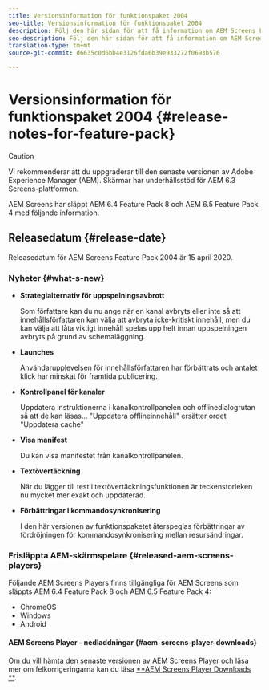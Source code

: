 ```yaml
---
title: Versionsinformation för funktionspaket 2004
seo-title: Versionsinformation för funktionspaket 2004
description: Följ den här sidan för att få information om AEM Screens Feature Pack 20204 släppt den 15 april 2020.
seo-description: Följ den här sidan för att få information om AEM Screens Feature Pack 20204 släppt den 15 april 2020.
translation-type: tm+mt
source-git-commit: d6635c0d6bb4e3126fda6b39e933272f0693b576

---
```



# Versionsinformation för funktionspaket 2004 {#release-notes-for-feature-pack}

>[!CAUTION]
>
>Vi rekommenderar att du uppgraderar till den senaste versionen av Adobe Experience Manager (AEM). Skärmar har underhållsstöd för AEM 6.3 Screens-plattformen.

AEM Screens har släppt AEM 6.4 Feature Pack 8 och AEM 6.5 Feature Pack 4 med följande information.

## Releasedatum {#release-date}

Releasedatum för AEM Screens Feature Pack 2004 är 15 april 2020.

### Nyheter {#what-s-new}

* **Strategialternativ för uppspelningsavbrott**

   Som författare kan du nu ange när en kanal avbryts eller inte så att innehållsförfattaren kan välja att avbryta icke-kritiskt innehåll, men du kan välja att låta viktigt innehåll spelas upp helt innan uppspelningen avbryts på grund av schemaläggning.


* **Launches**

   Användarupplevelsen för innehållsförfattaren har förbättrats och antalet klick har minskat för framtida publicering.

* **Kontrollpanel för kanaler**

   Uppdatera instruktionerna i kanalkontrollpanelen och offlinedialogrutan så att de kan läsas... &quot;Uppdatera offlineinnehåll&quot; ersätter ordet &quot;Uppdatera cache&quot;


* **Visa manifest**

   Du kan visa manifestet från kanalkontrollpanelen.

* **Textövertäckning**

   När du lägger till test i textövertäckningsfunktionen är teckenstorleken nu mycket mer exakt och uppdaterad.

* **Förbättringar i kommandosynkronisering**

   I den här versionen av funktionspaketet återspeglas förbättringar av fördröjningen för kommandosynkronisering mellan resursändringar.

### Frisläppta AEM-skärmspelare {#released-aem-screens-players}

Följande AEM Screens Players finns tillgängliga för AEM Screens som släppts AEM 6.4 Feature Pack 8 och AEM 6.5 Feature Pack 4:

* ChromeOS
* Windows
* Android

#### AEM Screens Player - nedladdningar {#aem-screens-player-downloads}

Om du vill hämta den senaste versionen av AEM Screens Player och läsa mer om felkorrigeringarna kan du läsa [**AEM Screens Player Downloads **](https://download.macromedia.com/screens/).
